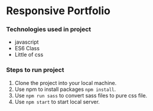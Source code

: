 # Responsive Portfolio

### Technologies used in project

* javascript
* ES6 Class
* Little of css


### Steps to run project

1. Clone the project into your local machine.
2. Use npm to install packages `npm install`.
3. Use `npm run sass` to convert sass files to pure css file.
4. Use `npm start` to start local server.